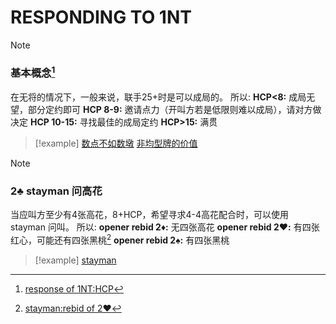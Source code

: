 # RESPONDING TO 1NT


> [!NOTE] 
> ### 基本概念[^1]
> 在无将的情况下，一般来说，联手25+时是可以成局的。
> 所以:
>  **HCP<8:** 成局无望，部分定约即可
>  **HCP 8-9:** 邀请点力（开叫方若是低限则难以成局），请对方做决定
>  **HCP 10-15:** 寻找最佳的成局定约
>  **HCP>15:** 满贯
> 

> [!example]
> [数点不如数墩](../../../files/books/Contract%20Bridge/Standard-Bidding-with-SAYC-_Downey_-NedPomer_-Ellen_-_-_-Caitlyn_-_Z-Library_.pdf#page=16&selection=40,60,47,1)
> [非均型牌的价值](../../../files/books/Contract%20Bridge/Standard-Bidding-with-SAYC-_Downey_-NedPomer_-Ellen_-_-_-Caitlyn_-_Z-Library_.pdf#page=16&selection=77,21,81,57)

> [!Note]
> ### 2♣️ stayman 问高花
> 当应叫方至少有4张高花，8+HCP，希望寻求4-4高花配合时，可以使用 stayman 问叫。
> 所以:
>  **opener rebid 2♦️:** 无四张高花
>  **opener rebid 2♥️:** 有四张红心，可能还有四张黑桃[^2]
>  **opener rebid 2♠️:** 有四张黑桃
> 

> [!example]
> [stayman](../../../files/books/Contract%20Bridge/Standard-Bidding-with-SAYC-_Downey_-NedPomer_-Ellen_-_-_-Caitlyn_-_Z-Library_.pdf#page=17&selection=36,0,37,1)


> [^1]: [response of 1NT:HCP](../../../files/books/Contract%20Bridge/Standard-Bidding-with-SAYC-_Downey_-NedPomer_-Ellen_-_-_-Caitlyn_-_Z-Library_.pdf#page=16&selection=2,0,40,60)
> [^2]:[stayman:rebid of 2♥️](../../../files/books/Contract%20Bridge/Standard-Bidding-with-SAYC-_Downey_-NedPomer_-Ellen_-_-_-Caitlyn_-_Z-Library_.pdf#page=17&selection=32,36,34,69)
